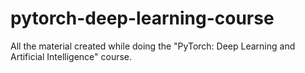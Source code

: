 # pytorch-deep-learning-course
All the material created while doing the "PyTorch: Deep Learning and Artificial Intelligence" course.
